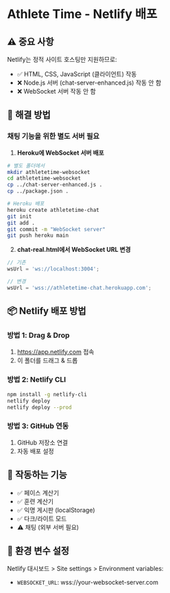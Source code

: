 # Athlete Time - Netlify 배포

## ⚠️ 중요 사항

Netlify는 정적 사이트 호스팅만 지원하므로:
- ✅ HTML, CSS, JavaScript (클라이언트) 작동
- ❌ Node.js 서버 (chat-server-enhanced.js) 작동 안 함
- ❌ WebSocket 서버 작동 안 함

## 🔧 해결 방법

### 채팅 기능을 위한 별도 서버 필요

1. **Heroku에 WebSocket 서버 배포**
```bash
# 별도 폴더에서
mkdir athletetime-websocket
cd athletetime-websocket
cp ../chat-server-enhanced.js .
cp ../package.json .

# Heroku 배포
heroku create athletetime-chat
git init
git add .
git commit -m "WebSocket server"
git push heroku main
```

2. **chat-real.html에서 WebSocket URL 변경**
```javascript
// 기존
wsUrl = 'ws://localhost:3004';

// 변경
wsUrl = 'wss://athletetime-chat.herokuapp.com';
```

## 📦 Netlify 배포 방법

### 방법 1: Drag & Drop
1. https://app.netlify.com 접속
2. 이 폴더를 드래그 & 드롭

### 방법 2: Netlify CLI
```bash
npm install -g netlify-cli
netlify deploy
netlify deploy --prod
```

### 방법 3: GitHub 연동
1. GitHub 저장소 연결
2. 자동 배포 설정

## 🌟 작동하는 기능
- ✅ 페이스 계산기
- ✅ 훈련 계산기
- ✅ 익명 게시판 (localStorage)
- ✅ 다크/라이트 모드
- ⚠️ 채팅 (외부 서버 필요)

## 📝 환경 변수 설정
Netlify 대시보드 > Site settings > Environment variables:
- `WEBSOCKET_URL`: wss://your-websocket-server.com
